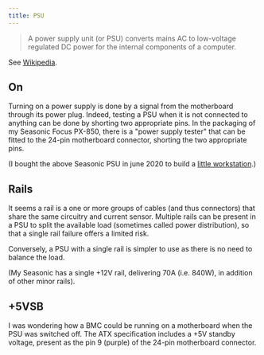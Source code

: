 ```yaml
---
title: PSU
---
```


> A power supply unit (or PSU) converts mains AC to low-voltage regulated DC
> power for the internal components of a computer.

See [Wikipedia].

[Wikipedia]: https://en.wikipedia.org/wiki/Power_supply_unit_(computer)


## On

Turning on a power supply is done by a signal from the motherboard through its
power plug. Indeed, testing a PSU when it is not connected to anything can be
done by shorting two appropriate pins. In the packaging of my Seasonic Focus
PX-850, there is a "power supply tester" that can be fitted to the 24-pin
motherboard connector, shorting the two appropriate pins.

(I bought the above Seasonic PSU in june 2020 to build a [little workstation].)


## Rails

It seems a rail is a one or more groups of cables (and thus connectors) that
share the same circuitry and current sensor. Multiple rails can be present in a
PSU to split the available load (sometimes called power distribution), so that
a single rail failure offers a limited risk.

Conversely, a PSU with a single rail is simpler to use as there is no need to
balance the load.

(My Seasonic has a single +12V rail, delivering 70A (i.e.  840W), in addition
of other minor rails).


## +5VSB

I was wondering how a BMC could be running on a motherboard when the PSU was
switched off. The ATX specification includes a +5V standby voltage, present as
the pin 9 (purple) of the 24-pin motherboard connector.

[little workstation]: mini.md
